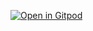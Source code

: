 [![Open in Gitpod](https://gitpod.io/button/open-in-gitpod.svg)](https://gitpod.io/#https://github.com/garbas/sbtb-examples)
